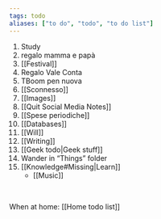 ```yaml
---
tags: todo
aliases: ["to do", "todo", "to do list"]
---
```

1. Study
5. regalo mamma e papà
4. [[Festival]]
6. Regalo Vale Conta
7. TBoom pen nuova
8. [[Sconnesso]]
9. [[Images]]
10. [[Quit Social Media Notes]]
11. [[Spese periodiche]]
12. [[Databases]]
13. [[Will]]
14. [[Writing]]
15. [[Geek todo|Geek stuff]]
16. Wander in “Things” folder
17. [[Knowledge#Missing|Learn]]
    - [[Music]]

<br>

When at home: [[Home todo list]]